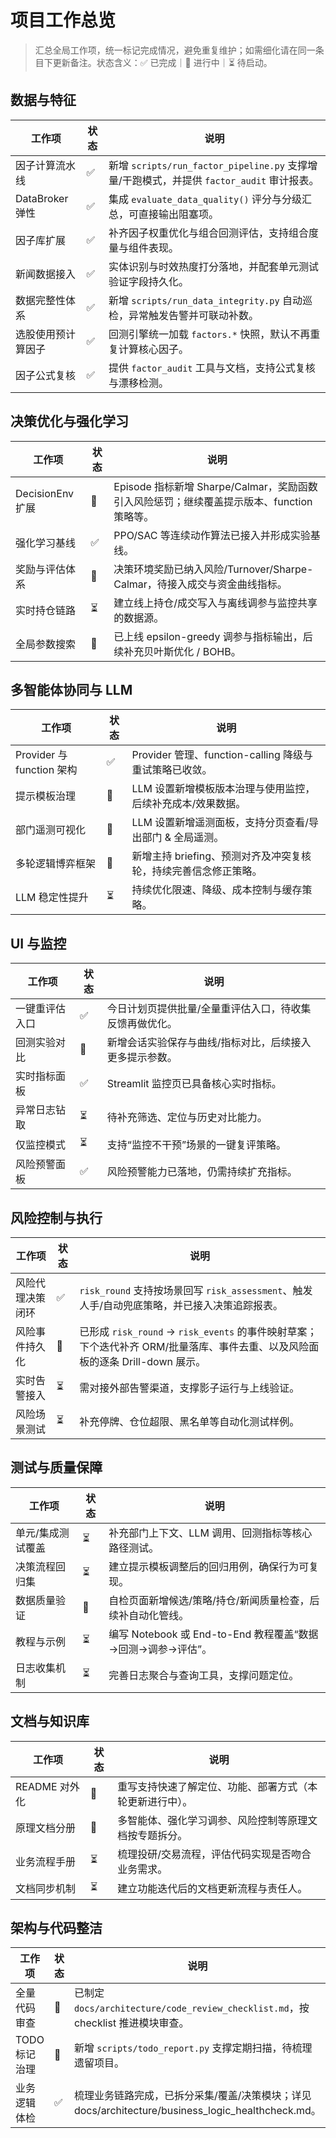 # 项目工作总览

> 汇总全局工作项，统一标记完成情况，避免重复维护；如需细化请在同一条目下更新备注。状态含义：✅ 已完成｜🔄 进行中｜⏳ 待启动。

## 数据与特征

| 工作项 | 状态 | 说明 |
| --- | --- | --- |
| 因子计算流水线 | ✅ | 新增 `scripts/run_factor_pipeline.py` 支撑增量/干跑模式，并提供 `factor_audit` 审计报表。 |
| DataBroker 弹性 | ✅ | 集成 `evaluate_data_quality()` 评分与分级汇总，可直接输出阻塞项。 |
| 因子库扩展 | ✅ | 补齐因子权重优化与组合回测评估，支持组合度量与组件表现。 |
| 新闻数据接入 | ✅ | 实体识别与时效热度打分落地，并配套单元测试验证字段持久化。 |
| 数据完整性体系 | ✅ | 新增 `scripts/run_data_integrity.py` 自动巡检，异常触发告警并可联动补数。 |
| 选股使用预计算因子 | ✅ | 回测引擎统一加载 `factors.*` 快照，默认不再重复计算核心因子。 |
| 因子公式复核 | ✅ | 提供 `factor_audit` 工具与文档，支持公式复核与漂移检测。 |

## 决策优化与强化学习

| 工作项 | 状态 | 说明 |
| --- | --- | --- |
| DecisionEnv 扩展 | 🔄 | Episode 指标新增 Sharpe/Calmar，奖励函数引入风险惩罚；继续覆盖提示版本、function 策略等。 |
| 强化学习基线 | ✅ | PPO/SAC 等连续动作算法已接入并形成实验基线。 |
| 奖励与评估体系 | 🔄 | 决策环境奖励已纳入风险/Turnover/Sharpe-Calmar，待接入成交与资金曲线指标。 |
| 实时持仓链路 | ⏳ | 建立线上持仓/成交写入与离线调参与监控共享的数据源。 |
| 全局参数搜索 | 🔄 | 已上线 epsilon-greedy 调参与指标输出，后续补充贝叶斯优化 / BOHB。 |

## 多智能体协同与 LLM

| 工作项 | 状态 | 说明 |
| --- | --- | --- |
| Provider 与 function 架构 | ✅ | Provider 管理、function-calling 降级与重试策略已收敛。 |
| 提示模板治理 | 🔄 | LLM 设置新增模板版本治理与使用监控，后续补充成本/效果数据。 |
| 部门遥测可视化 | 🔄 | LLM 设置新增遥测面板，支持分页查看/导出部门 & 全局遥测。 |
| 多轮逻辑博弈框架 | 🔄 | 新增主持 briefing、预测对齐及冲突复核轮，持续完善信念修正策略。 |
| LLM 稳定性提升 | ⏳ | 持续优化限速、降级、成本控制与缓存策略。 |

## UI 与监控

| 工作项 | 状态 | 说明 |
| --- | --- | --- |
| 一键重评估入口 | ✅ | 今日计划页提供批量/全量重评估入口，待收集反馈再做优化。 |
| 回测实验对比 | 🔄 | 新增会话实验保存与曲线/指标对比，后续接入更多提示参数。 |
| 实时指标面板 | ✅ | Streamlit 监控页已具备核心实时指标。 |
| 异常日志钻取 | ⏳ | 待补充筛选、定位与历史对比能力。 |
| 仅监控模式 | ⏳ | 支持“监控不干预”场景的一键复评策略。 |
| 风险预警面板 | ✅ | 风险预警能力已落地，仍需持续扩充指标。 |

## 风险控制与执行

| 工作项 | 状态 | 说明 |
| --- | --- | --- |
| 风险代理决策闭环 | ✅ | `risk_round` 支持按场景回写 `risk_assessment`、触发人手/自动兜底策略，并已接入决策追踪报表。 |
| 风险事件持久化 | 🔄 | 已形成 `risk_round` → `risk_events` 的事件映射草案；下个迭代补齐 ORM/批量落库、事件去重、以及风险面板的逐条 Drill-down 展示。 |
| 实时告警接入 | ⏳ | 需对接外部告警渠道，支撑影子运行与上线验证。 |
| 风险场景测试 | ⏳ | 补充停牌、仓位超限、黑名单等自动化测试样例。 |

## 测试与质量保障

| 工作项 | 状态 | 说明 |
| --- | --- | --- |
| 单元/集成测试覆盖 | ⏳ | 补充部门上下文、LLM 调用、回测指标等核心路径测试。 |
| 决策流程回归集 | ⏳ | 建立提示模板调整后的回归用例，确保行为可复现。 |
| 数据质量验证 | 🔄 | 自检页面新增候选/策略/持仓/新闻质量检查，后续补自动化管线。 |
| 教程与示例 | ⏳ | 编写 Notebook 或 End-to-End 教程覆盖“数据→回测→调参→评估”。 |
| 日志收集机制 | ⏳ | 完善日志聚合与查询工具，支撑问题定位。 |

## 文档与知识库

| 工作项 | 状态 | 说明 |
| --- | --- | --- |
| README 对外化 | 🔄 | 重写支持快速了解定位、功能、部署方式（本轮更新进行中）。 |
| 原理文档分册 | 🔄 | 多智能体、强化学习调参、风险控制等原理文档按专题拆分。 |
| 业务流程手册 | ⏳ | 梳理投研/交易流程，评估代码实现是否吻合业务需求。 |
| 文档同步机制 | ⏳ | 建立功能迭代后的文档更新流程与责任人。 |

## 架构与代码整洁

| 工作项 | 状态 | 说明 |
| --- | --- | --- |
| 全量代码审查 | 🔄 | 已制定 `docs/architecture/code_review_checklist.md`，按 checklist 推进模块审查。 |
| TODO 标记治理 | 🔄 | 新增 `scripts/todo_report.py` 支撑定期扫描，待梳理遗留项目。 |
| 业务逻辑体检 | ✅ | 梳理业务链路完成，已拆分采集/覆盖/决策模块；详见 docs/architecture/business_logic_healthcheck.md。 |

